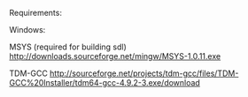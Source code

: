 Requirements:

Windows:

MSYS (required for building sdl)
http://downloads.sourceforge.net/mingw/MSYS-1.0.11.exe

TDM-GCC
http://sourceforge.net/projects/tdm-gcc/files/TDM-GCC%20Installer/tdm64-gcc-4.9.2-3.exe/download